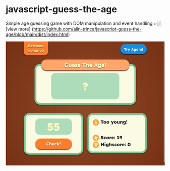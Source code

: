 # javascript-guess-the-age

Simple age guessing game with DOM manipulation and event handling 👉🏼 [view more] (https://github.com/alin-trinca/javascript-guess-the-age/blob/main/dist/index.html)

![Guess the Age Screenshot](javascript-guess-the-age.png)
